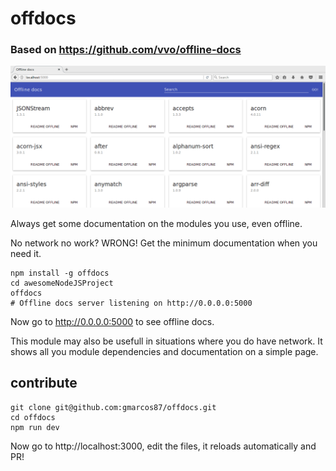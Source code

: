 # offdocs 
### Based on https://github.com/vvo/offline-docs
![screenshot](screenshot.png)

Always get some documentation on the modules you use, even offline.

No network no work? WRONG! Get the minimum documentation when you need it.

```shell
npm install -g offdocs
cd awesomeNodeJSProject
offdocs
# Offline docs server listening on http://0.0.0.0:5000
```

Now go to http://0.0.0.0:5000 to see offline docs.

This module may also be usefull in situations where you do have network. It shows all you module dependencies and documentation on a simple page.

## contribute

```shell
git clone git@github.com:gmarcos87/offdocs.git
cd offdocs
npm run dev
```

Now go to http://localhost:3000, edit the files, it reloads automatically and PR!
